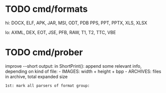 # TODO cmd/formats


hi:
DOCX, ELF,
APK, JAR, MSI, ODT, PDB
PPS, PPT, PPTX, XLS, XLSX

lo:
AXML, DEX, EOT, JSE,
PFB, RAW, T1, T2, TTC, VBE



# TODO cmd/prober

  improve --short output:
  in ShortPrint():
      append some relevant info, depending on kind of file:
        - IMAGES: width + height + bpp
        - ARCHIVES: files in archive, total expanded size

    1st: mark all parsers of format group:
